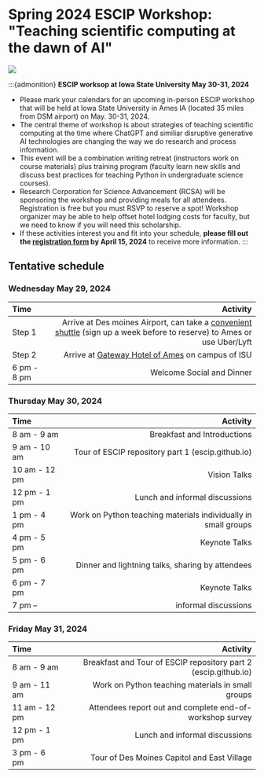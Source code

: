 # Spring 2024 ESCIP Workshop: "Teaching scientific computing at the dawn of AI"

![](isu.jpg)

:::{admonition} **ESCIP worksop at Iowa State University May 30-31, 2024**

- Please mark your calendars for an upcoming in-person ESCIP workshop that will be held at Iowa State University in Ames IA (located 35 miles from DSM airport) on May. 30-31, 2024.
- The central theme of workshop is about strategies of teaching scientific computing at the time where ChatGPT and similiar disruptive generative AI technologies are changing the way we do research and process information.  
- This event will be a combination writing retreat (instructors work on course materials) plus training program (faculty learn new skills and discuss best practices for teaching Python in undergraduate science courses). 
- Research Corporation for Science Advancement (RCSA) will be sponsoring the workshop and providing meals for all attendees. Registration is free but you must RSVP to reserve a spot! Workshop organizer may be able to help offset hotel lodging costs for faculty, but we need to know if you will need this scholarship. 
- If these activities interest you and fit into your schedule, **please fill out the [registration form](https://forms.gle/HbCYMA9KCphwH9Jd8) by April 15, 2024** to receive more information.
:::


## Tentative schedule

### Wednesday May 29, 2024

|    Time         |   Activity   |
| :------------   | -------------: |
| Step 1          |  Arrive at Des moines Airport, can take a [convenient shuttle](https://www.executiveexpress.biz/shuttle-service/) (sign up a week before to reserve) to Ames or use Uber/Lyft|
| Step 2          |  Arrive at [Gateway Hotel of Ames](https://www.gatewayames.com/?gad_source=1&gclid=CjwKCAiAivGuBhBEEiwAWiFmYd_bDL2ZwiJL24UCD7-JF8ZD6-vSqDUP6vmgmWIXBR79M8Nu1fIwgBoCoKcQAvD_BwE&gclsrc=aw.ds) on campus of ISU |
| 6 pm - 8 pm     |  Welcome Social and Dinner        |


### Thursday May 30, 2024

|    Time         |   Activity   |
| :------------   | -------------: |
|8 am - 9 am  | Breakfast and Introductions  |
|9 am - 10 am | Tour of ESCIP repository part 1 (escip.github.io) |
|10 am - 12 pm | Vision Talks  |
|12 pm - 1 pm | Lunch and informal discussions |
|1 pm - 4 pm | Work on Python teaching materials individually in small groups |
|4 pm - 5 pm | Keynote Talks  |
|5 pm - 6 pm | Dinner and lightning talks, sharing by attendees |
|6 pm - 7 pm | Keynote Talks   |
|7 pm –  | informal discussions |

### Friday May 31, 2024

|    Time         |   Activity   |
| :------------   | -------------: |
| 8 am - 9 am |  Breakfast and Tour of ESCIP repository part 2 (escip.github.io) |
| 9 am - 11 am | Work on Python teaching materials in small groups  |
| 11 am - 12 pm | Attendees report out and complete end-of-workshop survey |
| 12 pm - 1 pm | Lunch and informal discussions |
| 3 pm - 6 pm | Tour of Des Moines Capitol and East Village |
